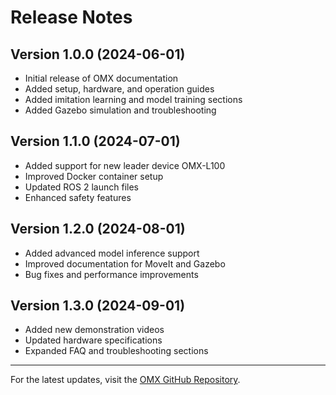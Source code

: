# Release Notes

## Version 1.0.0 (2024-06-01)
- Initial release of OMX documentation
- Added setup, hardware, and operation guides
- Added imitation learning and model training sections
- Added Gazebo simulation and troubleshooting

## Version 1.1.0 (2024-07-01)
- Added support for new leader device OMX-L100
- Improved Docker container setup
- Updated ROS 2 launch files
- Enhanced safety features

## Version 1.2.0 (2024-08-01)
- Added advanced model inference support
- Improved documentation for MoveIt and Gazebo
- Bug fixes and performance improvements

## Version 1.3.0 (2024-09-01)
- Added new demonstration videos
- Updated hardware specifications
- Expanded FAQ and troubleshooting sections

---

For the latest updates, visit the [OMX GitHub Repository](https://github.com/ROBOTIS-GIT/open_manipulator). 